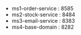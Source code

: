 - ms1-order-service : 8585
- ms2-stock-service : 8484 
- ms3-email-service : 8383
- ms4-base-domain : 8282